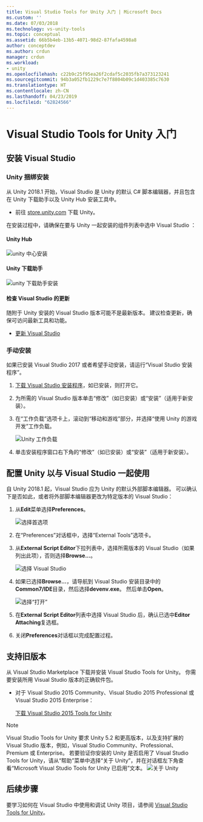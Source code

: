 ```yaml
---
title: Visual Studio Tools for Unity 入门 | Microsoft Docs
ms.custom: ''
ms.date: 07/03/2018
ms.technology: vs-unity-tools
ms.topic: conceptual
ms.assetid: 66b5b4eb-13b5-4071-98d2-87fafa4598a8
author: conceptdev
ms.author: crdun
manager: crdun
ms.workload:
- unity
ms.openlocfilehash: c22b9c25f95ea26f2cdaf5c2035fb7a373123241
ms.sourcegitcommit: 94b3a052fb1229c7e7f8804b09c1d403385c7630
ms.translationtype: HT
ms.contentlocale: zh-CN
ms.lasthandoff: 04/23/2019
ms.locfileid: "62824566"
---
```

# <a name="get-started-with-visual-studio-tools-for-unity"></a>Visual Studio Tools for Unity 入门

## <a name="install-visual-studio"></a>安装 Visual Studio

### <a name="unity-bundled-installation"></a>Unity 捆绑安装

从 Unity 2018.1 开始，Visual Studio 是 Unity 的默认 C# 脚本编辑器，并且包含在 Unity 下载助手以及 Unity Hub 安装工具中。

- 前往 [store.unity.com](https://store.unity.com/) 下载 Unity。

在安装过程中，请确保在要与 Unity 一起安装的组件列表中选中 Visual Studio ：

#### <a name="unity-hub"></a>Unity Hub

![unity 中心安装](media/vstu_unity-hub.png)

#### <a name="unity-download-assistant"></a>Unity 下载助手

![unity 下载助手安装](media/vstu_download-assistant.png)

#### <a name="check-for-updates-to-visual-studio"></a>检查 Visual Studio 的更新

随附于 Unity 安装的 Visual Studio 版本可能不是最新版本。 建议检查更新，确保可访问最新工具和功能。

- [更新 Visual Studio](../install/update-visual-studio.md)

### <a name="manual-installation"></a>手动安装

如果已安装 Visual Studio 2017 或者希望手动安装，请运行“Visual Studio 安装程序”。

1. [下载 Visual Studio 安装程序](../install/install-visual-studio.md)，如已安装，则打开它。

1. 为所需的 Visual Studio 版本单击“修改”（如已安装）或“安装”（适用于新安装）。

1. 在“工作负载”选项卡上，滚动到“移动和游戏”部分，并选择“使用 Unity 的游戏开发”工作负载。

    ![Unity 工作负载](media/vstu_unity-workload.png)

1. 单击安装程序窗口右下角的“修改”（如已安装）或“安装”（适用于新安装）。

## <a name="configure-unity-for-use-with-visual-studio"></a>配置 Unity 以与 Visual Studio 一起使用

自 Unity 2018.1 起，Visual Studio 应为 Unity 的默认外部脚本编辑器。 可以确认下是否如此，或者将外部脚本编辑器更改为特定版本的 Visual Studio：

1. 从**Edit**菜单选择**Preferences**。

   ![选择首选项](media/vstu_unity-preferences.png)

2. 在“Preferences”对话框中，选择“External Tools”选项卡。

3. 从**External Script Editor**下拉列表中，选择所需版本的 Visual Studio（如果列出此项），否则选择**Browse...**。

   ![选择 Visual Studio](media/vstu_unity-external-tools.png)

4. 如果已选择**Browse...**，请导航到 Visual Studio 安装目录中的**Common7/IDE**目录，然后选择**devenv.exe**。 然后单击**Open**。

   ![选择“打开”](media/vstu_browse-for-application.png)

5. 在**External Script Editor**列表中选择 Visual Studio 后，确认已选中**Editor Attaching**复选框。

6. 关闭**Preferences**对话框以完成配置过程。

## <a name="support-for-older-versions"></a>支持旧版本

 从 Visual Studio Marketplace 下载并安装 Visual Studio Tools for Unity。 你需要安装所用 Visual Studio 版本的正确软件包。

- 对于 Visual Studio 2015 Community、Visual Studio 2015 Professional 或 Visual Studio 2015 Enterprise：

   [下载 Visual Studio 2015 Tools for Unity](https://marketplace.visualstudio.com/items?itemName=SebastienLebreton.VisualStudio2015ToolsforUnity)

> [!NOTE]
> Visual Studio Tools for Unity 要求 Unity 5.2 和更高版本，以及支持扩展的 Visual Studio 版本，例如，Visual Studio Community、Professional、Premium 或 Enterprise。 若要验证你安装的 Unity 是否启用了 Visual Studio Tools for Unity，请从“帮助”菜单中选择“关于 Unity”，并在对话框左下角查看“Microsoft Visual Studio Tools for Unity 已启用”文本。
> ![关于 Unity](media/vstu_about-unity.png)

## <a name="next-steps"></a>后续步骤

 要学习如何在 Visual Studio 中使用和调试 Unity 项目，请参阅 [Visual Studio Tools for Unity](../cross-platform/using-visual-studio-tools-for-unity.md)。
